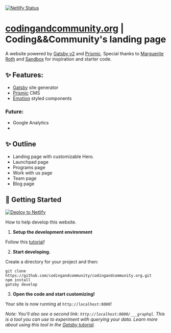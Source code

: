 [![Netlify Status](https://api.netlify.com/api/v1/badges/e990c062-a28f-4357-905a-8c4e512bdeb2/deploy-status)](https://app.netlify.com/sites/nervous-lamarr-8c9454/deploys)

# [codingandcommunity.org](https://dev.codingandcommunity.org) | Coding&&Community's landing page

A website powered by [Gatsby v2](https://www.gatsbyjs.org) and [Prismic](https://prismic.io/). Special thanks to [Marguerite Roth](https://prist.marguerite.io/) and [Sandbox](https://www.sandboxnu.com/) for inspiration and starter code.

## ✨ Features: 
- [Gatsby](https://www.gatsbyjs.org) site generator
- [Prismic](https://prismic.io/) CMS
- [Emotion](https://emotion.sh/docs/styled) styled components

### Future:
- Google Analytics
-

## ✨ Outline

- Landing page with customizable Hero.
- Launchpad page
- Programs page
- Work with us page
- Team page
- Blog page

## 🚀 Getting Started

[![Deploy to Netlify](https://www.netlify.com/img/deploy/button.svg)](https://app.netlify.com/start/deploy?repository=https://github.com/margueriteroth/gatsby-prismic-starter-prist)

How to help develop this website.

1. **Setup the development environment**

Follow this [tutorial](https://www.gatsbyjs.org/tutorial/part-zero/)!

2. **Start developing.**

Create a directory for your project and then:

```
git clone https://github.com/codingandcommunity/codingandcommunity.org.git
npm install
gatsby develop
```

3. **Open the code and start customizing!**

Your site is now running at `http://localhost:8000`!

_Note: You'll also see a second link: _`http://localhost:8000/___graphql`_. This is a tool you can use to experiment with querying your data. Learn more about using this tool in the [Gatsby tutorial](https://www.gatsbyjs.org/tutorial/part-five/#introducing-graphiql)._
